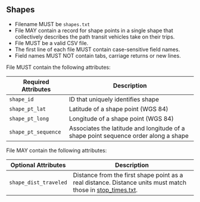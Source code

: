 ## Shapes

 *  Filename MUST be `shapes.txt`
 *  File MAY contain a record for shape points in a single shape that collectively describes the path transit vehicles take on their trips.
 *  File MUST be a valid CSV file.
 *  The first line of each file MUST contain case-sensitive field names.
 *  Field names MUST NOT contain tabs, carriage returns or new lines.
 
File MUST contain the following attributes:

Required Attributes	| Description										
----------			| -------------		
`shape_id`			| ID that uniquely identifies shape
`shape_pt_lat`		| Latitude of a shape point (WGS 84)
`shape_pt_long`		| Longitude of a shape point (WGS 84)
`shape_pt_sequence`	| Associates the latitude and longitude of a shape point sequence order along a shape

File MAY contain the following attributes:

Optional Attributes		| Description										
----------				| -------------		
`shape_dist_traveled`	| Distance from the first shape point as a real distance. Distance units must match those in [stop_times.txt](stop_times.md).

